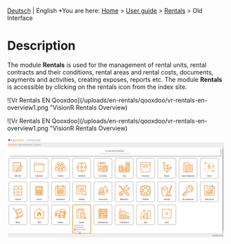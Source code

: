 <!-- TITLE: Rentals on old Interface - Qooxdoo -->
<!-- SUBTITLE: Qooxdoo Interface -->

[Deutsch](/de/modules/rentals/qooxdoo) | English
*You are here: [Home](/home) > [User guide](/en/user-guide) > [Rentals](/en/modules/rentals) > Old Interface

# Description

The module **Rentals** is used for the management of rental units, rental contracts and their conditions, rental areas and rental costs, documents, payments and activities, creating exposes, reports etc. 
The module **Rentals** is accessible by clicking on the rentals icon from the index site. 
 
![Vr Rentals EN Qooxdoo](/uploads/en-rentals/qooxdoo/vr-rentals-en-overview1.png "VisionR Rentals Overview)

![Vr Rentals EN Qooxdoo](/uploads/en-rentals/qooxdoo/vr-rentals-en-overview1.png "VisionR Rentals Overview)

![Qooxdoo Index Seite](/uploads/en-rentals/qooxdoo/vr-rentals-en-overview1.png "Index- Seite") 

